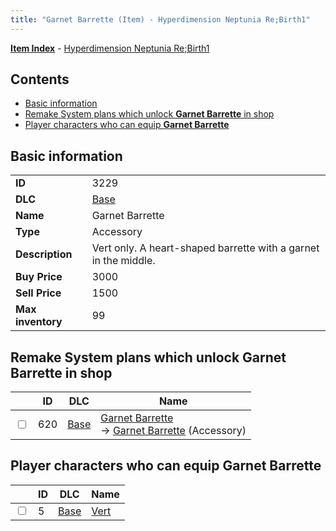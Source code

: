 ```yaml
---
title: "Garnet Barrette (Item) - Hyperdimension Neptunia Re;Birth1"
---
```


[**Item Index**](/neptunia/rb1/item/index.html) - [Hyperdimension Neptunia Re;Birth1](/neptunia/rb1)

## Contents

- [Basic information](#basic-information)
- [Remake System plans which unlock **Garnet Barrette** in shop](#remake-system-plans-which-unlock-garnet-barrette-in-shop)
- [Player characters who can equip **Garnet Barrette**](#player-characters-who-can-equip-garnet-barrette)

## Basic information

|   |   |
| -- | -- |
| **ID** | 3229 |
| **DLC** | [Base](/neptunia/rb1/dlc/1-base.html) |
| **Name** | Garnet Barrette |
| **Type** | Accessory |
| **Description** | Vert only. A heart-shaped barrette with a garnet in the middle. |
| **Buy Price** | 3000 |
| **Sell Price** | 1500 |
| **Max inventory** | 99 |


## Remake System plans which unlock **Garnet Barrette** in shop

|    | ID | DLC | Name |
| -- | -- | --- | ---- |
| <input type="checkbox" id="rb1-remake-1-620" class="trackbox" /> | 620 | [Base](/neptunia/rb1/dlc/1-base.html) | [Garnet Barrette](/neptunia/rb1/remake/1-620-garnet-barrette.html)<br /> → [Garnet Barrette](/neptunia/rb1/item/1-3229-garnet-barrette.html) (Accessory) |


## Player characters who can equip **Garnet Barrette**

|    | ID | DLC | Name |
| -- | -- | --- | ---- |
| <input type="checkbox" id="rb1-player-1-5" class="trackbox" /> | 5 | [Base](/neptunia/rb1/dlc/1-base.html) | [Vert](/neptunia/rb1/player/1-5-vert.html) |
